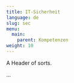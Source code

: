 ```yaml
---
title: IT-Sicherheit
language: de
slug: sec
menu:
  main:
    parent: Kompetenzen
weight: 10
---
```


<p class="lead">
   A Header of sorts.
</p>

...
